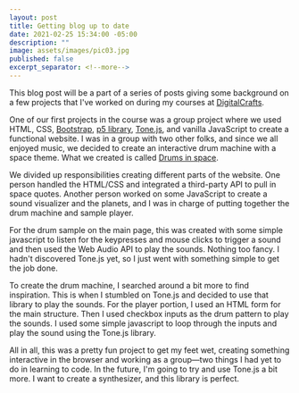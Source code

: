```yaml
---
layout: post
title: Getting blog up to date
date: 2021-02-25 15:34:00 -05:00
description: ""
image: assets/images/pic03.jpg
published: false
excerpt_separator: <!--more-->
---
```


This blog post will be a part of a series of posts giving some background on a few projects that I've worked on during my courses at [DigitalCrafts](https://www.digitalcrafts.com/).

One of our first projects in the course was a group project where we used HTML, CSS, [Bootstrap](https://getbootstrap.com/), [p5 library](https://p5js.org/libraries/), [Tone.js](https://tonejs.github.io/), and vanilla JavaScript to create a functional website. I was in a group with two other folks, and since we all enjoyed music, we decided to create an interactive drum machine with a space theme. What we created is called [Drums in space](https://github.com/jnutterdev/drums-in-space). 

We divided up responsibilities creating different parts of the website. One person handled the HTML/CSS and integrated a third-party API to pull in space quotes. Another person worked on some JavaScript to create a sound visualizer and the planets, and I was in charge of putting together the drum machine and sample player. 

For the drum sample on the main page, this was created with some simple javascript to listen for the keypresses and mouse clicks to trigger a sound and then used the Web Audio API to play the sounds. Nothing too fancy. I hadn't discovered Tone.js yet, so I just went with something simple to get the job done. 

To create the drum machine, I searched around a bit more to find inspiration. This is when I stumbled on Tone.js and decided to use that library to play the sounds. For the player portion, I used an HTML form for the main structure. Then I used checkbox inputs as the drum pattern to play the sounds. I used some simple javascript to loop through the inputs and play the sound using the Tone.js library.

All in all, this was a pretty fun project to get my feet wet, creating something interactive in the browser and working as a group—two things I had yet to do in learning to code. In the future, I'm going to try and use Tone.js a bit more. I want to create a synthesizer, and this library is perfect. 